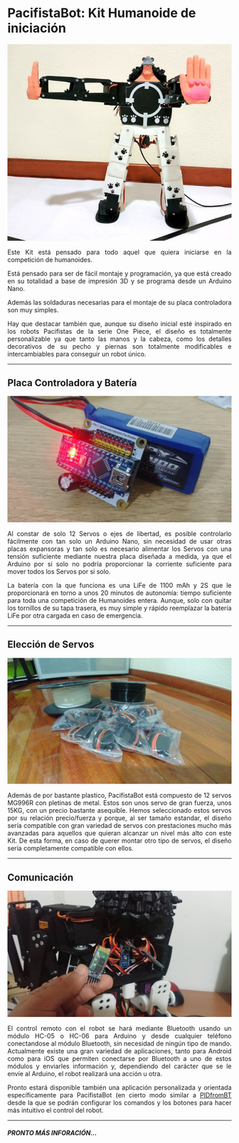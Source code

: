 # PacifistaBot: Kit Humanoide de iniciación
![PacifistaBot](./images/pacifista_img.jpg)

<p style="text-align:justify">Este Kit está pensado para todo aquel que quiera iniciarse en la competición de humanoides.</p>

<p style="text-align:justify">Está pensado para ser de fácil montaje y programación, ya que está creado en su totalidad a base de impresión 3D y se programa desde un Arduino Nano.</p>

<p style="text-align:justify">Además las soldaduras necesarias para el montaje de su placa controladora son muy simples.</p>

<p style="text-align:justify">Hay que destacar también que, aunque su diseño inicial esté inspirado en los robots Pacifistas de la serie One Piece, el diseño es totalmente personalizable ya que tanto las manos y la cabeza, como los detalles decorativos de su pecho y piernas son totalmente modificables e intercambiables para conseguir un robot único.</p>

<hr>

## Placa Controladora y Batería
![PCB de PacifistaBot](./images/pacifista_pcb_img.jpg)

<p style="text-align:justify">Al constar de solo 12 Servos o ejes de libertad, es posible controlarlo fácilmente con tan solo un Arduino Nano, sin necesidad de usar otras placas expansoras y tan solo es necesario alimentar los Servos con una tensión suficiente mediante nuestra placa diseñada a medida, ya que el Arduino por si solo no podría proporcionar la corriente suficiente para mover todos los Servos por si solo.</p>

<p style="text-align:justify">La batería con la que funciona es una LiFe de 1100 mAh y 2S que le proporcionará en torno a unos 20 minutos de autonomía: tiempo suficiente para toda una competición de Humanoides entera. Aunque, solo con quitar los tornillos de su tapa trasera, es muy simple y rápido reemplazar la batería LiFe por otra cargada en caso de emergencia.</p>

<hr>

## Elección de Servos
![Servos de PacifistaBot](./images/pacifista_servos_img.jpg)
<p style="text-align:justify">Además de por bastante plastico, PacifistaBot está compuesto de 12 servos MG996R con pletinas de metal. Estos son unos servo de gran fuerza, unos 15KG, con un precio bastante asequible. Hemos seleccionado estos servos por su relación precio/fuerza y porque, al ser tamaño estandar, el diseño sería compatible con gran variedad de servos con prestaciones mucho más avanzadas para aquellos que quieran alcanzar un nivel más alto con este Kit. De esta forma, en caso de querer montar otro tipo de servos, el diseño sería completamente compatible con ellos.</p>

<hr>

## Comunicación
![Comunicación de PacifistaBot](./images/pacifista_comunicacion_img.jpg)
<p style="text-align:justify">El control remoto con el robot se hará mediante Bluetooth usando un módulo HC-05 o HC-06 para Arduino y desde cualquier teléfono conectandose al módulo Bluetooth, sin necesidad de ningún tipo de mando. Actualmente existe una gran variedad de aplicaciones, tanto para Android como para iOS que permiten conectarse por Bluetooth a uno de estos módulos y enviarles información y, dependiendo del carácter que se le envíe al Arduino, el robot realizará una acción u otra.</p>

<p style="text-align:justify">Pronto estará disponible también una aplicación personalizada y orientada específicamente para PacifistaBot (en cierto modo similar a <a href="http://github.com/robotaleh/PIDfromBT" target="_blank">PIDfromBT</a>
 desde la que se podrán configurar los comandos y los botones para hacer más intuitivo el control del robot.</p>

<hr>

##### PRONTO MÁS INFORACIÓN...